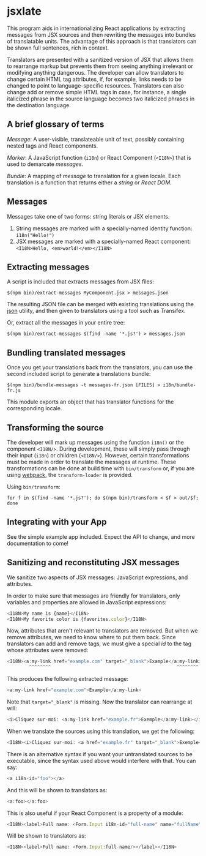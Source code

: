 # jsxlate

This program aids in internationalizing React applications by extracting messages from JSX sources and then rewriting the messages into bundles of translatable units. The advantage of this approach is that translators can be shown full sentences, rich in context.

Translators are presented with a sanitized version of JSX that allows them to rearrange markup but prevents them from seeing anything irrelevant or modifying anything dangerous. The developer can allow translators to change certain HTML tag attributes, if, for example, links needs to be changed to point to language-specific resources. Translators can also change add or remove simple HTML tags in case, for instance, a single italicized phrase in the source language becomes two italicized phrases in the destination language.

## A brief glossary of terms

*Message*: A user-visible, translateable unit of text, possibly containing nested tags and React components.

*Marker*: A JavaScript function (`i18n`) or React Component (`<I18N>`) that is used to demarcate _messages_.

*Bundle*: A mapping of _message_ to translation for a given locale. Each translation is a function that returns either a _string_ or _React DOM_.

## Messages

Messages take one of two forms: string literals or JSX elements.

1. String messages are marked with a specially-named identity function: `i18n("Hello!")`
2. JSX messages are marked with a specially-named React component: `<I18N>Hello, <em>world!</em></I18N>`

## Extracting messages

A script is included that extracts messages from JSX files:

```
$(npm bin)/extract-messages MyComponent.jsx > messages.json
```

The resulting JSON file can be merged with existing translations using the [json](http://trentm.com/json/) utility, and then given to translators using a tool such as Transifex.

Or, extract all the messages in your entire tree:

```
$(npm bin)/extract-messages $(find -name '*.js?') > messages.json
```

## Bundling translated messages

Once you get your translations back from the translators, you can use the second included script to generate a translations bundle:

```
$(npm bin)/bundle-messages -t messages-fr.json [FILES] > i18n/bundle-fr.js
```

This module exports an object that has translator functions for the corresponding locale.

## Transforming the source

The developer will mark up messages using the function `i18n()` or the component `<I18N/>`. During development, these will simply pass through their input (`i18n`) or children (`<I18N/>`). However, certain transformations must be made in order to translate the messages at runtime. These transformations can be done at build time with `bin/transform` or, if you are using [webpack](http://webpack.github.io), the `transform-loader` is provided.

Using `bin/transform`:

```
for f in $(find -name '*.js?'); do $(npm bin)/transform < $f > out/$f; done
```

## Integrating with your App

See the simple example app included. Expect the API to change, and more documentation to come!

## Sanitizing and reconstituting JSX messages

We sanitize two aspects of JSX messages: JavaScript expressions, and attributes.

In order to make sure that messages are friendly for translators, only variables and properties are allowed in JavaScript expressions:

```js
<I18N>My name is {name}</I18N>
<I18N>My favorite color is {favorites.color}</I18N>
```

Now, attributes that aren't relevant to translators are removed. But when we remove attributes, we need to know where to put them back. Since translators can add and remove tags, we must give a special *id* to the tag whose attributes were removed:

```js
<I18N><a:my-link href="example.com" target="_blank">Example</a:my-link></I18N>
        ^^^^^^^^                                              ^^^^^^^^
```

This produces the following extracted message:

```js
<a:my-link href="example.com">Example</a:my-link>
```

Note that `target="_blank"` is missing. Now the translator can rearrange at will:

```js
<i>Cliquez sur-moi: <a:my-link href="example.fr">Exemple</a:my-link></i>
```

When we translate the sources using this translation, we get the following:

```js
<I18N><i>Cliquez sur-moi: <a href="example.fr" target="_blank">Exemple</a></i>
```

There is an alternative syntax if you want your untranslated sources to be
executable, since the syntax used above would interfere with that. You can say:

```js
<a i18n-id="foo"></a>
```

And this will be shown to translators as:

```js
<a:foo></a:foo>
```

This is also useful if your React Component is a property of a module:

```js
<I18N><label>Full name: <Form.Input i18n-id="full-name" name="fullName"/></label></I18N>
```

Will be shown to translators as:

```js
<I18N><label>Full name: <Form.Input:full-name/></label></I18N>
```

